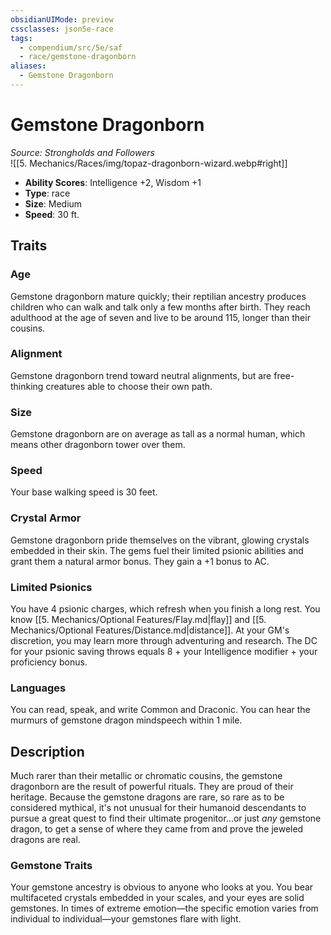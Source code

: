 ```yaml
---
obsidianUIMode: preview
cssclasses: json5e-race
tags:
  - compendium/src/5e/saf
  - race/gemstone-dragonborn
aliases:
  - Gemstone Dragonborn
---
```

# Gemstone Dragonborn
*Source: Strongholds and Followers*  
![[5. Mechanics/Races/img/topaz-dragonborn-wizard.webp#right]]  

- **Ability Scores**: Intelligence +2, Wisdom +1
- **Type**: race
- **Size**: Medium
- **Speed**: 30 ft.

## Traits

### Age

Gemstone dragonborn mature quickly; their reptilian ancestry produces children who can walk and talk only a few months after birth. They reach adulthood at the age of seven and live to be around 115, longer than their cousins.

### Alignment

Gemstone dragonborn trend toward neutral alignments, but are free-thinking creatures able to choose their own path.

### Size

Gemstone dragonborn are on average as tall as a normal human, which means other dragonborn tower over them.

### Speed

Your base walking speed is 30 feet.

### Crystal Armor

Gemstone dragonborn pride themselves on the vibrant, glowing crystals embedded in their skin. The gems fuel their limited psionic abilities and grant them a natural armor bonus. They gain a +1 bonus to AC.

### Limited Psionics

You have 4 psionic charges, which refresh when you finish a long rest. You know [[5. Mechanics/Optional Features/Flay.md\|flay]] and [[5. Mechanics/Optional Features/Distance.md\|distance]]. At your GM's discretion, you may learn more through adventuring and research. The DC for your psionic saving throws equals 8 + your Intelligence modifier + your proficiency bonus.

### Languages

You can read, speak, and write Common and Draconic. You can hear the murmurs of gemstone dragon mindspeech within 1 mile.

## Description

Much rarer than their metallic or chromatic cousins, the gemstone dragonborn are the result of powerful rituals. They are proud of their heritage. Because the gemstone dragons are rare, so rare as to be considered mythical, it's not unusual for their humanoid descendants to pursue a great quest to find their ultimate progenitor...or just *any* gemstone dragon, to get a sense of where they came from and prove the jeweled dragons are real.

### Gemstone Traits

Your gemstone ancestry is obvious to anyone who looks at you. You bear multifaceted crystals embedded in your scales, and your eyes are solid gemstones. In times of extreme emotion—the specific emotion varies from individual to individual—your gemstones flare with light.
